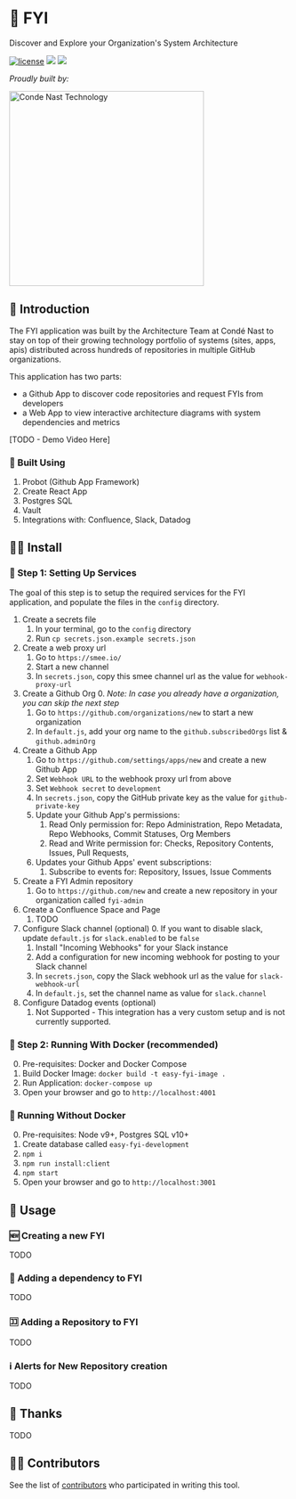 # 💁 FYI

Discover and Explore your Organization's System Architecture

[![license](https://img.shields.io/badge/license-Apache%202.0-blue.svg?style=flat)](LICENSE) [![](http://fyi.conde.io/badge/56)](http://fyi.conde.io/link/56) [![](http://fyi.conde.io/badge/162)](http://fyi.conde.io/link/162)

_Proudly built by:_

<a href="https://technology.condenast.com"><img src="https://user-images.githubusercontent.com/1215971/35070721-3f136cdc-fbac-11e7-81b4-e3aa5cc70a17.png" title="Conde Nast Technology" width=350/></a>

## 🤔 Introduction

The FYI application was built by the Architecture Team at Condé Nast to stay on top of their growing technology portfolio of systems (sites, apps, apis) distributed across hundreds of repositories in multiple GitHub organizations.

This application has two parts:

  - a Github App to discover code repositories and request FYIs from developers
  - a Web App to view interactive architecture diagrams with system dependencies and metrics

[TODO - Demo Video Here]

### 🔨 Built Using

  1. Probot (Github App Framework)
  2. Create React App
  3. Postgres SQL
  4. Vault
  5. Integrations with: Confluence, Slack, Datadog

## 👨‍🔧 Install

### 🔧 Step 1: Setting Up Services
The goal of this step is to setup the required services for the FYI application, and populate the files in the `config` directory.

  1. Create a secrets file
      1. In your terminal, go to the `config` directory
      2. Run `cp secrets.json.example secrets.json`
  2. Create a web proxy url
      1. Go to `https://smee.io/`
      2. Start a new channel
      3. In `secrets.json`, copy this smee channel url as the value for `webhook-proxy-url`
  3. Create a Github Org
      0. _Note: In case you already have a organization, you can skip the next step_
      1. Go to `https://github.com/organizations/new` to start a new organization
      2. In `default.js`, add your org name to the `github.subscribedOrgs` list & `github.adminOrg`
  4. Create a Github App
      1. Go to `https://github.com/settings/apps/new` and create a new Github App
      2. Set `Webhook URL` to the webhook proxy url from above
      3. Set `Webhook secret` to `development`
      4. In `secrets.json`, copy the GitHub private key as the value for `github-private-key`
      5. Update your Github App's permissions:
          1. Read Only permission for: Repo Administration, Repo Metadata, Repo Webhooks, Commit Statuses, Org Members
          2. Read and Write permission for: Checks, Repository Contents, Issues, Pull Requests,
      6. Updates your Github Apps' event subscriptions:
          1. Subscribe to events for: Repository, Issues, Issue Comments
  5. Create a FYI Admin repository
      1. Go to `https://github.com/new` and create a new repository in your organization called `fyi-admin`
  6. Create a Confluence Space and Page
      1. TODO
  7. Configure Slack channel (optional)
      0. If you want to disable slack, update `default.js` for `slack.enabled` to be `false`
      1. Install "Incoming Webhooks" for your Slack instance
      2. Add a configuration for new incoming webhook for posting to your Slack channel
      3. In `secrets.json`, copy the Slack webhook url as the value for `slack-webhook-url`
      4. In `default.js`, set the channel name as value for `slack.channel`
  8. Configure Datadog events (optional)
      1. Not Supported - This integration has a very custom setup and is not currently supported.

### 🏃 Step 2: Running With Docker (recommended)

  0. Pre-requisites: Docker and Docker Compose
  1. Build Docker Image: `docker build -t easy-fyi-image .`
  2. Run Application: `docker-compose up`
  3. Open your browser and go to `http://localhost:4001`

### 🚶 Running Without Docker

  0. Pre-requisites: Node v9+, Postgres SQL v10+
  1. Create database called `easy-fyi-development`
  1. `npm i`
  2. `npm run install:client`
  3. `npm start`
  4. Open your browser and go to `http://localhost:3001`

## 🚀 Usage

### 🆕 Creating a new FYI
TODO

### 🔀 Adding a dependency to FYI
TODO

### 🈁 Adding a Repository to FYI
TODO

### ℹ️ Alerts for New Repository creation
TODO

## 🙏 Thanks

TODO

## 👨‍🏭 Contributors

See the list of [contributors](https://github.com/CondeNast/fyi/contributors) who participated in writing this tool.

